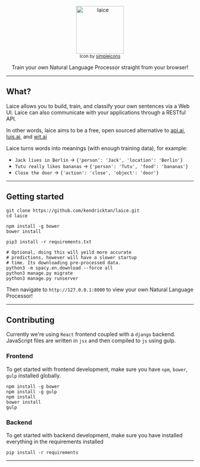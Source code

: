 <p align="center">
  <a href="#">
    <img alt="laice" src="https://i.imgur.com/HmvI1JP.png" width="128"><br/>    
  </a>
  <sub>Icon by <a href="http://www.flaticon.com/authors/simpleicon">simpleicons</a></sub>
</p>

<p align="center">
    Train your own Natural Language Processor straight from your browser!
</p>


---

## What?
Laice allows you to build, train, and classify your own sentences via a Web UI. 
Laice can also communicate with your applications through a RESTful API.

In other words, laice aims to be a free, open sourced alternative to  <a href="http://api.ai">api.ai</a>, <a href="http://luis.ai">luis.ai</a>, and <a href="http://wit.ai">wit.ai</a>

Laice turns words into meanings (with enough training data), for example:

- `Jack lives in Berlin` -> `{'person': 'Jack', 'location': 'Berlin'}`
- `Tutu really likes bananas` -> `{'person': 'Tutu', 'food': 'bananas'}`
- `Close the door` -> `{'action': 'close', 'object': 'door'}`

---
 
## Getting started

```
git clone https://github.com/kendricktan/laice.git
cd laice

npm install -g bower
bower install

pip3 install -r requirements.txt

# Optional, doing this will yeild more accurate
# predictions, however will have a slower startup
# time. Its downloading pre-processed data.
python3 -m spacy.en.download --force all 
python3 manage.py migrate
python3 manage.py runserver
```

Then navigate to `http://127.0.0.1:8000` to view your own Natural Language Processor!

---

## Contributing

Currently we're using `React` frontend coupled with a `django` backend. JavaScript files are written in `jsx` and then compiled to `js` using gulp.

### Frontend
To get started with frontend development, make sure you have `npm`, `bower`, `gulp` installed globally.

```
npm install -g bower
npm install -g gulp
npm install
bower install
gulp
```

### Backend
To get started with backend development, make sure you have installed everything in the requirements installed
```
pip install -r requirements
```

---

